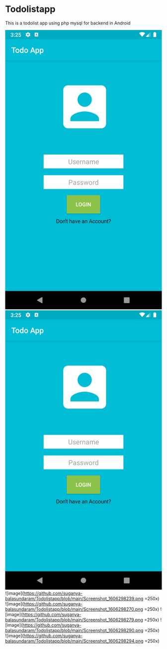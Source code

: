 # Todolistapp
This is a todolist app using php mysql for backend in Android

![](https://github.com/suganya-balasundaram/Todolistapp/blob/main/Screenshot_1606298159.png?v=1&s=200)
![image](https://github.com/suganya-balasundaram/Todolistapp/blob/main/Screenshot_1606298159.png) 
![image](https://github.com/suganya-balasundaram/Todolistapp/blob/main/Screenshot_1606298239.png =250x) 
![image](https://github.com/suganya-balasundaram/Todolistapp/blob/main/Screenshot_1606298270.png =250x)
![image](https://github.com/suganya-balasundaram/Todolistapp/blob/main/Screenshot_1606298279.png =250x) 
![image](https://github.com/suganya-balasundaram/Todolistapp/blob/main/Screenshot_1606298290.png =250x) 
![image](https://github.com/suganya-balasundaram/Todolistapp/blob/main/Screenshot_1606298294.png =250x)




